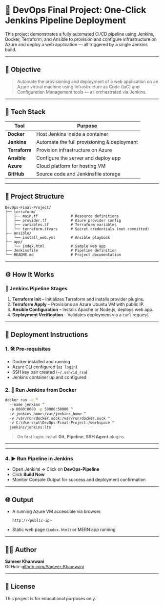 # 🚀 DevOps Final Project: One-Click Jenkins Pipeline Deployment

This project demonstrates a fully automated CI/CD pipeline using Jenkins, Docker, Terraform, and Ansible to provision and configure infrastructure on Azure and deploy a web application — all triggered by a single Jenkins build.

---

## 📌 Objective

> Automate the provisioning and deployment of a web application on an Azure virtual machine using Infrastructure as Code (IaC) and Configuration Management tools — all orchestrated via Jenkins.

---

## 🧰 Tech Stack

| Tool        | Purpose                                     |
|-------------|---------------------------------------------|
| **Docker**  | Host Jenkins inside a container             |
| **Jenkins** | Automate the full provisioning & deployment |
| **Terraform** | Provision infrastructure on Azure        |
| **Ansible** | Configure the server and deploy app         |
| **Azure**   | Cloud platform for hosting VM               |
| **GitHub**  | Source code and Jenkinsfile storage         |

---

## 📁 Project Structure

```
DevOps-Final-Project/
├── terraform/
│   ├── main.tf               # Resource definitions
│   ├── provider.tf           # Azure provider config
│   ├── variables.tf          # Terraform variables
│   └── terraform.tfvars      # Secret credentials (not committed)
├── ansible/
│   └── install_web.yml       # Ansible playbook
├── app/
│   └── index.html            # Sample web app
├── Jenkinsfile               # Pipeline definition
└── README.md                 # Project documentation
```

---

## ⚙️ How It Works

### 🔹 Jenkins Pipeline Stages

1. **Terraform Init** – Initializes Terraform and installs provider plugins.
2. **Terraform Apply** – Provisions an Azure Ubuntu VM with public IP.
3. **Ansible Configuration** – Installs Apache or Node.js, deploys web app.
4. **Deployment Verification** – Validates deployment via a `curl` request.

---

## 🚀 Deployment Instructions

### 1. 🛠 Pre-requisites
- Docker installed and running
- Azure CLI configured (`az login`)
- SSH key pair created (`~/.ssh/id_rsa`)
- Jenkins container up and configured

### 2. 🧪 Run Jenkins from Docker

```bash
docker run -d ^
  --name jenkins ^
  -p 8080:8080 -p 50000:50000 ^
  -v jenkins_home:/var/jenkins_home ^
  -v /var/run/docker.sock:/var/run/docker.sock ^
  -v C:\Users\wt\DevOps-Final-Project:/workspace ^
  jenkins/jenkins:lts
```

> On first login: install **Git**, **Pipeline**, **SSH Agent** plugins

---


---

### 4. ▶️ Run Pipeline in Jenkins
- Open Jenkins → Click on **DevOps-Pipeline**
- Click **Build Now**
- Monitor Console Output for success and deployment confirmation

---

## 🌐 Output

- A running Azure VM accessible via browser:
  ```
  http://<public-ip>
  ```

- Static web page (`index.html`) or MERN app running

---

## 👨‍💻 Author

**Sameer Khamwani**   
GitHub: [github.com/Sameer-Khamwani](https://github.com/Sameer-Khamwani)

---

## 📄 License

This project is for educational purposes only.